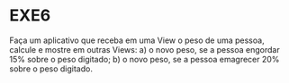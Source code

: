 # EXE6
Faça um aplicativo que receba em uma View o peso de uma pessoa, calcule e mostre em outras Views: a) o novo peso, se a pessoa engordar 15% sobre o peso digitado; b) o novo peso, se a pessoa emagrecer 20% sobre o peso digitado.
